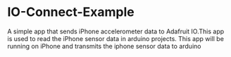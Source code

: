 # IO-Connect-Example
A simple app that sends iPhone accelerometer data to Adafruit IO.This app is used to read the iPhone sensor data in arduino projects. This app will be running on iPhone and transmits the iphone sensor data to arduino
